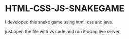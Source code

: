 # HTML-CSS-JS-SNAKEGAME
I developed this snake game using html, css and java.



just open the file with vs code and run it using live server
